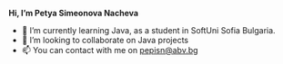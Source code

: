 **Hi, I’m Petya Simeonova Nacheva**
- 🌱 I’m currently learning Java, as a student in SoftUni Sofia Bulgaria.
- 📢 I’m looking to collaborate on Java projects
- 📫 You can contact with me on pepisn@abv.bg

<!---
PetyaNacheva/PetyaNacheva is a ✨ special ✨ repository because its `README.md` (this file) appears on your GitHub profile.
You can click the Preview link to take a look at your changes.
--->
